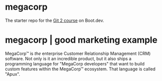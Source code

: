 # megacorp

The starter repo for the [Git 2 course](https://www.boot.dev/learn/learn-git-2) on Boot.dev.



# megacorp | good marketing example

MegaCorp™ is *the* enterprise Customer Relationship Management (CRM) software. Not only is it an incredible product, but it also ships a programming language for "MegaCorp developers" that want to build custom features within the MegaCorp™ ecosystem. That language is called "Apux".
